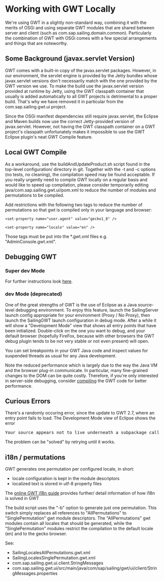 # Working with GWT Locally

We're using GWT in a slightly non-standard way, combining it with the merits of OSGi and using separate GWT modules that are shared between server and client (such as com.sap.sailing.domain.common). Particularly the combination of GWT with OSGi comes with a few special arrangements and things that are noteworthy.

## Some Background (javax.servlet Version)

GWT comes with a built-in copy of the javax.servlet packages. However, in our environment, the servlet engine is provided by the Jetty bundles whose javax.servlet versions don't necessarily match with the one provided by the GWT version we use. To make the build use the javax.servlet version provided at runtime by Jetty, using the GWT classpath container that usually is added automatically to all GWT projects is detrimental to a proper build. That's why we have removed it in particular from the com.sap.sailing.gwt.ui project.

Since the OSGi manifest dependencies still require javax.servlet, the Eclipse and Maven builds now use the correct Jetty-provided version of javax.servlet. However, not having the GWT classpath container on a GWT project's classpath unfortunately makes it impossible to use the GWT Eclipse plugin's neat GWT Compile feature.

## Local GWT Compile

As a workaround, use the buildAndUpdateProduct.sh script found in the top-level configuration/ directory in git. Together with the -t and -c options (no tests, no cleaning), the compilation speed may be found acceptable. If you really urgently need to compile GWT locally on a regular basis and would like to speed up compilation, please consider temporarily editing java/com.sap.sailing.gwt.ui/pom.xml to reduce the number of modules and permutations to be compiled.

Add restrictions with the following two tags to reduce the number of permutations so that gwt is compiled only in your language and browser:

<set-property name="locale" value="en" />

`<set-property name="user.agent" value="gecko1_8" />`

`<set-property name="locale" value="en" />`

Those tags must be put into the *.gwt.xml files e.g. "AdminConsole.gwt.xml".

## Debugging GWT
### Super dev Mode
For further instructions look [here](./development/super-dev-mode). 
### dev Mode (deprecated)
One of the great strengths of GWT is the use of Eclipse as a Java source-level debugging environment. To enjoy this feature, launch the SailingServer launch config appropriate for your environment (Proxy / No Proxy), then launch the SailingGWT launch configuration in debug mode. After a while it will show a "Development Mode" view that shows all entry points that have been initialized. Double-click on the one you want to debug, and your default browser (hopefully FireFox, because with other browsers the GWT debug plugin tends to be not very stable or not even present) will open.

You can set breakpoints in your GWT Java code and inspect values for suspended threads as usual for any Java development.

Note the reduced performance which is largely due to the way the Java VM and the browser plug-in communicate. In particular, many fine-grained changes to the DOM can be quite costly. Therefore, if you're only interested in server-side debugging, consider [compiling](#Local-GWT-Compile) the GWT code for better performance.

## Curious Errors

There's a randomly occuring error, since the update to GWT 2.7, where an entry point fails to load. The Development Mode view of Eclipse shows the error  
<pre>
Your source appears not to live underneath a subpackage called 'client'; no problem, but you'll need to use the &lt;source&gt; directive in your module to make it accessible
</pre>
The problem can be "solved" by retrying until it works.

## i18n / permutations


GWT generates one permutation per configured locale, in short:

 * locale configuration is kept in the module descriptors
 * localized text is stored in utf-8 property files
 
The [online GWT i18n guide](http://www.gwtproject.org/doc/latest/DevGuideI18n.html) provides further/ detail information of how i18n is solved in GWT
 
The build script uses the "-b" option to generate just one permutation. 
This switch simply replaces all references to "AllPermutations" to "SinglePermutation" gwt module descriptors. 
The "AllPermutations" gwt modules contain all locales that should be generated, while the "SinglePermutation" modules restrict the compilation to the default locale (en) and to the gecko browser.
 
See:

  * SailingLocalesAllPermutations.gwt.xml
  * SailingLocalesSinglePermutation.gwt.xml
  * com.sap.sailing.gwt.ui.client.StringMessages
  * com.sap.sailing.gwt.ui/src/main/java/com/sap/sailing/gwt/ui/client/StringMessages.properties
 
 